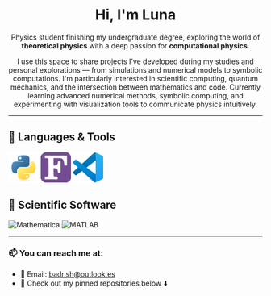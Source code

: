 <h1 align="center">Hi, I'm Luna </h1>

<p align="center">
   Physics student finishing my undergraduate degree, exploring the world of <strong>theoretical physics</strong> with a deep passion for <strong>computational physics</strong>.
</p>

<p align="center">
  I use this space to share projects I’ve developed during my studies and personal explorations — from simulations and numerical models to symbolic computations.  
  I'm particularly interested in scientific computing, quantum mechanics, and the intersection between mathematics and code.  
  Currently learning advanced numerical methods, symbolic computing, and experimenting with visualization tools to communicate physics intuitively.
</p>

---

<h2>🔧 Languages & Tools</h2>

<p align="left">
  <!-- Python -->
  <img src="https://raw.githubusercontent.com/devicons/devicon/master/icons/python/python-original.svg" alt="Python" width="60" height="60"/>
  
  <!-- Fortran -->
  <img src="https://raw.githubusercontent.com/devicons/devicon/master/icons/fortran/fortran-original.svg" alt="FORTRAN" width="60" height="60"/>
  
  <!-- VS Code -->
  <img src="https://raw.githubusercontent.com/devicons/devicon/master/icons/vscode/vscode-original.svg" alt="VS Code" width="60" height="60"/>
</p>

<h2>🧰 Scientific Software</h2>

<p align="left">
  <!-- Mathematica -->
   <img src="https://user-images.githubusercontent.com/73284245/277033962-15acb12d-0c90-4a0c-aed4-fc3fe78ebdeb.png" alt="Mathematica" width="60" height="60"/>
  
  <!-- Matlab -->
  <img src="https://upload.wikimedia.org/wikipedia/commons/2/21/Matlab_Logo.png" alt="MATLAB" width="60" height="60"/>
  
---

<h3>📫 You can reach me at:</h3>

- 📧 Email: badr.sh@outlook.es
- 📂 Check out my pinned repositories below ⬇️


<!--
**LunaaSt/LunaaSt** is a ✨ _special_ ✨ repository because its `README.md` (this file) appears on your GitHub profile.

Here are some ideas to get you started:

- 🔭 I’m currently working on ...
- 🌱 I’m currently learning ...
- 👯 I’m looking to collaborate on ...
- 🤔 I’m looking for help with ...
- 💬 Ask me about ...
- 📫 How to reach me: ...
- 😄 Pronouns: ...
- ⚡ Fun fact: ...
-->
